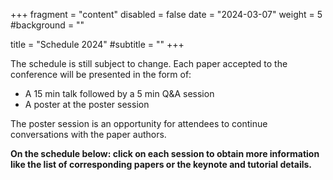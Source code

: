 +++
fragment = "content"
disabled = false
date = "2024-03-07"
weight = 5
#background = ""

title = "Schedule 2024"
#subtitle = ""
+++

The schedule is still subject to change. Each paper accepted to the conference
will be presented in the form of:
* A 15 min talk followed by a 5 min Q&A session
* A poster at the poster session 

The poster session is an opportunity for attendees to continue conversations
with the paper authors.

**On the schedule below: click on each session to obtain more information like
the list of corresponding papers or the keynote and tutorial details.**
